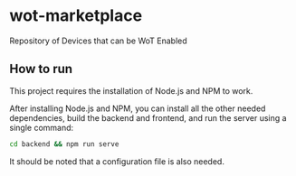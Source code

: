 # wot-marketplace

Repository of Devices that can be WoT Enabled

## How to run
This project requires the installation of Node.js and NPM to work.

After installing Node.js and NPM, you can install all the other needed dependencies, build the backend and frontend, and run the server using a single command:
```bash
cd backend && npm run serve
```

It should be noted that a configuration file is also needed.
